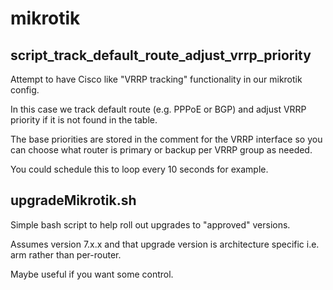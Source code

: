 # mikrotik

## script_track_default_route_adjust_vrrp_priority

Attempt to have Cisco like "VRRP tracking" functionality in our mikrotik config. 

In this case we track default route (e.g. PPPoE or BGP) and adjust VRRP priority if it is not found in the table.

The base priorities are stored in the comment for the VRRP interface  so you can choose what router is primary or backup per VRRP group as needed.

You could schedule this to loop every 10 seconds for example.


## upgradeMikrotik.sh

Simple bash script to help roll out upgrades to "approved" versions.  

Assumes version 7.x.x and that upgrade version is architecture specific i.e. arm rather than per-router.

Maybe useful if you want some control.
